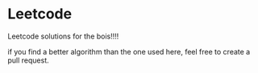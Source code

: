 # Leetcode
Leetcode solutions for the bois!!!!

if you find a better algorithm than the one used here, feel free to create a pull request.
